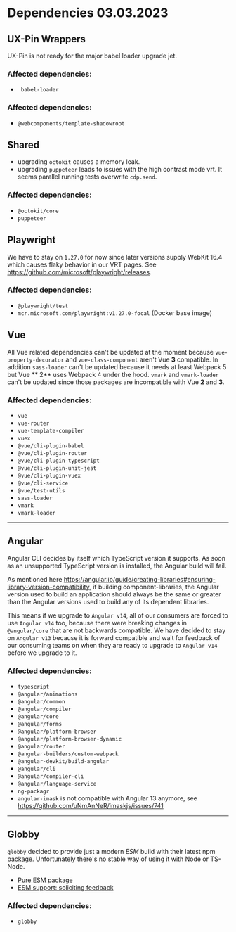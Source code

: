 # Dependencies 03.03.2023

## UX-Pin Wrappers

UX-Pin is not ready for the major babel loader upgrade jet.

### Affected dependencies:

- ` babel-loader`

### Affected dependencies:

- `@webcomponents/template-shadowroot`

## Shared

- upgrading `octokit` causes a memory leak.
- upgrading `puppeteer` leads to issues with the high contrast mode vrt. It seems parallel running tests overwrite
  `cdp.send`.

### Affected dependencies:

- `@octokit/core`
- `puppeteer`

## Playwright

We have to stay on `1.27.0` for now since later versions supply WebKit 16.4 which causes flaky behavior in our VRT
pages. See <https://github.com/microsoft/playwright/releases>.

### Affected dependencies:

- `@playwright/test`
- `mcr.microsoft.com/playwright:v1.27.0-focal` (Docker base image)

## Vue

All Vue related dependencies can't be updated at the moment because `vue-property-decorator` and `vue-class-component`
aren't Vue **3** compatible. In addition `sass-loader` can't be updated because it needs at least Webpack 5 but Vue **
2** uses Webpack 4 under the hood. `vmark` and `vmark-loader` can't be updated since those packages are incompatible
with Vue **2** and **3**.

### Affected dependencies:

- `vue`
- `vue-router`
- `vue-template-compiler`
- `vuex`
- `@vue/cli-plugin-babel`
- `@vue/cli-plugin-router`
- `@vue/cli-plugin-typescript`
- `@vue/cli-plugin-unit-jest`
- `@vue/cli-plugin-vuex`
- `@vue/cli-service`
- `@vue/test-utils`
- `sass-loader`
- `vmark`
- `vmark-loader`

---

## Angular

Angular CLI decides by itself which TypeScript version it supports. As soon as an unsupported TypeScript version is
installed, the Angular build will fail.

As mentioned here https://angular.io/guide/creating-libraries#ensuring-library-version-compatibility, if building
component-libraries, the Angular version used to build an application should always be the same or greater than the
Angular versions used to build any of its dependent libraries.

This means if we upgrade to `Angular v14`, all of our consumers are forced to use `Angular v14` too, because there were
breaking changes in `@angular/core` that are not backwards compatible. We have decided to stay on `Angular v13` because
it is forward compatible and wait for feedback of our consuming teams on when they are ready to upgrade to `Angular v14`
before we upgrade to it.

### Affected dependencies:

- `typescript`
- `@angular/animations`
- `@angular/common`
- `@angular/compiler`
- `@angular/core`
- `@angular/forms`
- `@angular/platform-browser`
- `@angular/platform-browser-dynamic`
- `@angular/router`
- `@angular-builders/custom-webpack`
- `@angular-devkit/build-angular`
- `@angular/cli`
- `@angular/compiler-cli`
- `@angular/language-service`
- `ng-packagr`
- `angular-imask` is not compatible with Angular 13 anymore, see https://github.com/uNmAnNeR/imaskjs/issues/741

---

## Globby

`globby` decided to provide just a modern _ESM_ build with their latest npm package. Unfortunately there's no stable way
of using it with Node or TS-Node.

- [Pure ESM package](https://gist.github.com/sindresorhus/a39789f98801d908bbc7ff3ecc99d99c#how-can-i-make-my-typescript-project-output-esm)
- [ESM support: soliciting feedback](https://github.com/TypeStrong/ts-node/issues/1007)

### Affected dependencies:

- `globby`
